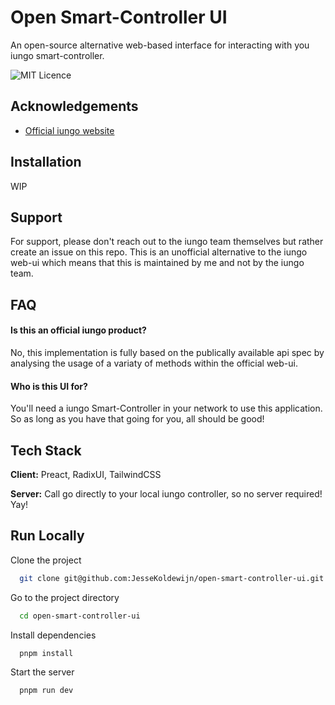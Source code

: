 # Open Smart-Controller UI

An open-source alternative web-based interface for interacting with you iungo smart-controller.

![MIT Licence](https://img.shields.io/github/license/JesseKoldewijn/open-smart-controller-ui?cacheSeconds=300)

## Acknowledgements

- [Official iungo website](https://iungo.nl)

## Installation

WIP

## Support

For support, please don't reach out to the iungo team themselves but rather create an issue on this repo. This is an unofficial alternative to the iungo web-ui which means that this is maintained by me and not by the iungo team.

## FAQ

#### Is this an official iungo product?

No, this implementation is fully based on the publically available api spec by analysing the usage of a variaty of methods within the official web-ui.

#### Who is this UI for?

You'll need a iungo Smart-Controller in your network to use this application. So as long as you have that going for you, all should be good!

## Tech Stack

**Client:** Preact, RadixUI, TailwindCSS

**Server:** Call go directly to your local iungo controller, so no server required! Yay!

## Run Locally

Clone the project

```bash
  git clone git@github.com:JesseKoldewijn/open-smart-controller-ui.git
```

Go to the project directory

```bash
  cd open-smart-controller-ui
```

Install dependencies

```bash
  pnpm install
```

Start the server

```bash
  pnpm run dev
```
